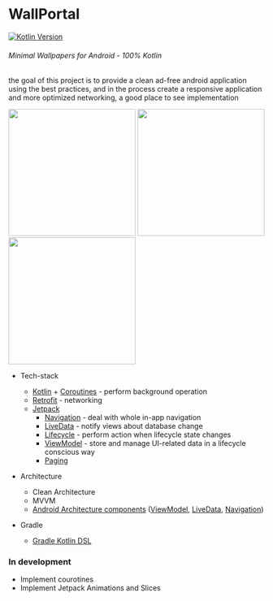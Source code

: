 # WallPortal
[![Kotlin Version](https://img.shields.io/badge/Kotlin-1.3.41-blue.svg)](https://kotlinlang.org)
###### *Minimal Wallpapers for Android - 100% Kotlin*

the goal of this project is to provide a clean ad-free android application using the best practices, and in the process create a 
responsive application and more optimized networking, a good place to see implementation


<img src="https://github.com/zedlabs/WallPortal/blob/master/Screenshot_1566835536.png" width="250"> <img src="https://github.com/zedlabs/WallPortal/blob/master/Screenshot_1566835549.png" width="250"> <img src="https://github.com/zedlabs/WallPortal/blob/master/Screenshot_1566835576.png" width="250">

* Tech-stack
    * [Kotlin](https://kotlinlang.org/) + [Coroutines](https://kotlinlang.org/docs/reference/coroutines-overview.html) - perform background operation
    * [Retrofit](https://square.github.io/retrofit/) - networking
    * [Jetpack](https://developer.android.com/jetpack)
        * [Navigation](https://developer.android.com/topic/libraries/architecture/navigation/) - deal with whole in-app navigation
        * [LiveData](https://developer.android.com/topic/libraries/architecture/livedata) - notify views about database change
        * [Lifecycle](https://developer.android.com/topic/libraries/architecture/lifecycle) - perform action when lifecycle state changes
        * [ViewModel](https://developer.android.com/topic/libraries/architecture/viewmodel) - store and manage UI-related data in a lifecycle conscious way
        * [Paging](https://developer.android.com/jetpack/androidx/releases/paging)
* Architecture
    * Clean Architecture
    * MVVM
    * [Android Architecture components](https://developer.android.com/topic/libraries/architecture) ([ViewModel](https://developer.android.com/topic/libraries/architecture/viewmodel), [LiveData](https://developer.android.com/topic/libraries/architecture/livedata), [Navigation](https://developer.android.com/jetpack/androidx/releases/navigation))
    
* Gradle
    * [Gradle Kotlin DSL](https://docs.gradle.org/current/userguide/kotlin_dsl.html)


### In development
 * Implement courotines
 * Implement Jetpack Animations and Slices
